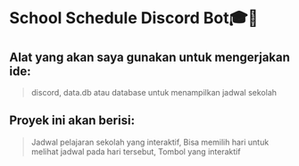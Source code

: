 # School Schedule Discord Bot🎓🏫
## Alat yang akan saya gunakan untuk mengerjakan ide:
> discord,
> data.db atau database untuk menampilkan jadwal sekolah

## Proyek ini akan berisi:
> Jadwal pelajaran sekolah yang interaktif,
> Bisa memilih hari untuk melihat jadwal pada hari tersebut,
> Tombol yang interaktif